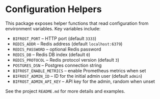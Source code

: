 # Configuration Helpers

This package exposes helper functions that read configuration from
environment variables. Key variables include:

- `BIFROST_PORT` – HTTP port (default `3333`)
- `REDIS_ADDR` – Redis address (default `localhost:6379`)
- `REDIS_PASSWORD` – optional Redis password
- `REDIS_DB` – Redis DB index (default `0`)
- `REDIS_PROTOCOL` – Redis protocol version (default `3`)
- `POSTGRES_DSN` – Postgres connection string
- `BIFROST_ENABLE_METRICS` – enable Prometheus metrics when set
- `BIFROST_ADMIN_ID` – ID for the initial admin user (default `admin`)
- `BIFROST_ADMIN_API_KEY` – API key for the admin, random when unset

See the project `README.md` for more details and examples.
